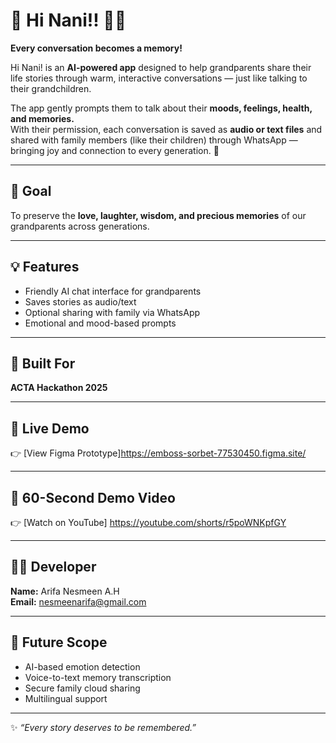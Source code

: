 # 🧓 Hi Nani!! 👵💬  
**Every conversation becomes a memory!**

Hi Nani! is an **AI-powered app** designed to help grandparents share their life stories through warm, interactive conversations — just like talking to their grandchildren.  

The app gently prompts them to talk about their **moods, feelings, health, and memories.**  
With their permission, each conversation is saved as **audio or text files** and shared with family members (like their children) through WhatsApp — bringing joy and connection to every generation. 💖  

---

## 🎯 **Goal**
To preserve the **love, laughter, wisdom, and precious memories** of our grandparents across generations.  

---

## 💡 **Features**
- Friendly AI chat interface for grandparents  
- Saves stories as audio/text  
- Optional sharing with family via WhatsApp  
- Emotional and mood-based prompts  

---

## 🧠 **Built For**
**ACTA Hackathon 2025**

---

## 🚀 **Live Demo**
👉 [View Figma Prototype]https://emboss-sorbet-77530450.figma.site/

---

## 🎥 **60-Second Demo Video**
👉 [Watch on YouTube] https://youtube.com/shorts/r5poWNKpfGY

---

## 👩‍💻 **Developer**
**Name:** Arifa Nesmeen A.H  
**Email:** nesmeenarifa@gmail.com 

---

## 🔮 **Future Scope**
- AI-based emotion detection  
- Voice-to-text memory transcription  
- Secure family cloud sharing  
- Multilingual support  

---

✨ *“Every story deserves to be remembered.”*

